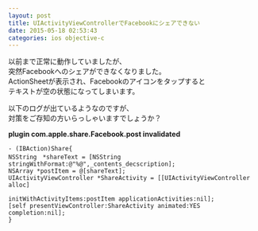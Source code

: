 ```yaml
---
layout: post
title: UIActivityViewControllerでFacebookにシェアできない
date: 2015-05-18 02:53:43
categories: ios objective-c
---
```

<p>以前まで正常に動作していましたが、<br>
突然Facebookへのシェアができなくなりました。<br>
ActionSheetが表示され、Facebookのアイコンをタップすると<br>
テキストが空の状態になってしまいます。</p>

<p>以下のログが出ているようなのですが、<br>
対策をご存知の方いらっしゃいますでしょうか？</p>

<p><strong>plugin com.apple.share.Facebook.post invalidated</strong></p>

```
- (IBAction)Share{
NSString　*shareText = [NSString stringWithFormat:@"%@",_contents_decscription];
NSArray *postItem = @[shareText];
UIActivityViewController *ShareActivity = [[UIActivityViewController alloc]
                                           initWithActivityItems:postItem applicationActivities:nil];
[self presentViewController:ShareActivity animated:YES completion:nil];
} 
```
